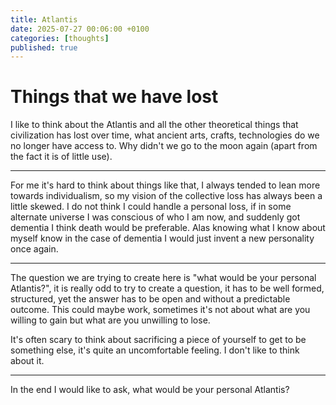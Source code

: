 ```yaml
---
title: Atlantis
date: 2025-07-27 00:06:00 +0100
categories: [thoughts]
published: true
---
```


# Things that we have lost

I like to think about the Atlantis and all the other theoretical things that civilization has lost over time, what ancient arts, crafts, technologies do we no longer have access to. Why didn't we go to the moon again (apart from the fact it is of little use). 

---

For me it's hard to think about things like that, I always tended to lean more towards individualism, so my vision of the collective loss has always been a little skewed. I do not think I could handle a personal loss, if in some alternate universe I was conscious of who I am now, and suddenly got dementia I think death would be preferable. Alas knowing what I know about myself know in the case of dementia I would just invent a new personality once again. 

---

The question we are trying to create here is "what would be your personal Atlantis?", it is really odd to try to create a question, it has to be well formed, structured, yet the answer has to be open and without a predictable outcome. This could maybe work, sometimes it's not about what are you willing to gain but what are you unwilling to lose.

It's often scary to think about sacrificing a piece of yourself to get to be something else, it's quite an uncomfortable feeling. I don't like to think about it.

---

In the end I would like to ask, what would be your personal Atlantis?
